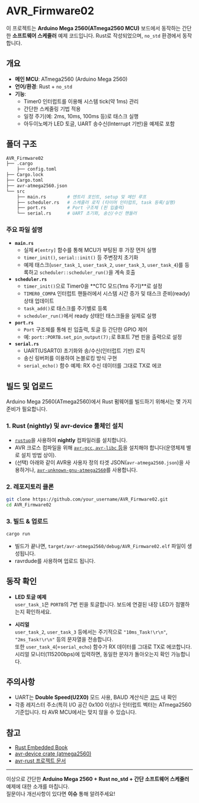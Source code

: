 # AVR_Firmware02

이 프로젝트는 **Arduino Mega 2560(ATmega2560 MCU)** 보드에서 동작하는 간단한 **소프트웨어 스케줄러** 예제 코드입니다. Rust로 작성되었으며, `no_std` 환경에서 동작합니다.

## 개요

- **메인 MCU**: ATmega2560 (Arduino Mega 2560)
- **언어/환경**: Rust + `no_std`
- **기능**:
  - Timer0 인터럽트를 이용해 시스템 tick(약 1ms) 관리
  - 간단한 스케줄링 기법 적용
  - 일정 주기(예: 2ms, 10ms, 100ms 등)로 태스크 실행
  - 아두이노메가 LED 토글, UART 송수신(Interrupt 기반)을 예제로 포함

## 폴더 구조

```bash
AVR_Firmware02
├── .cargo
    ├── config.toml
├── Cargo.lock
├── Cargo.toml
├── avr-atmega2560.json
└── src
    ├── main.rs        # 엔트리 포인트, setup 및 메인 루프
    ├── scheduler.rs   # 스케줄러 로직 (타이머 인터럽트, task 등록/실행)
    ├── port.rs        # Port 구조체 (핀 입출력)
    └── serial.rs      # UART 초기화, 송신/수신 핸들러
```

### 주요 파일 설명

- **`main.rs`**
  - 실제 `#[entry]` 함수를 통해 MCU가 부팅된 후 가장 먼저 실행
  - `timer_init()`, `serial::init()` 등 주변장치 초기화
  - 예제 태스크(`user_task_1`, `user_task_2`, `user_task_3`, `user_task_4`)를 등록하고 `scheduler::scheduler_run()`을 계속 호출
- **`scheduler.rs`**
  - `timer_init()`으로 Timer0을 **CTC 모드(1ms 주기)**로 설정
  - `TIMER0_COMPA` 인터럽트 핸들러에서 시스템 시간 증가 및 태스크 준비(ready) 상태 업데이트
  - `task_add()`로 태스크를 주기별로 등록
  - `scheduler_run()`에서 ready 상태인 태스크들을 실제로 실행
- **`port.rs`**
  - `Port` 구조체를 통해 핀 입출력, 토글 등 간단한 GPIO 제어
  - 예: `port::PORTB.set_pin_output(7);`로 B포트 7번 핀을 출력으로 설정
- **`serial.rs`**
  - UART(USART0) 초기화와 송/수신(인터럽트 기반) 로직
  - 송신 링버퍼를 이용하여 논블로킹 방식 구현
  - `serial_echo()` 함수 예제: RX 수신 데이터를 그대로 TX로 에코

## 빌드 및 업로드

Arduino Mega 2560(ATmega2560)에서 Rust 펌웨어를 빌드하기 위해서는 몇 가지 준비가 필요합니다.

### 1. Rust (nightly) 및 avr-device 툴체인 설치
- [`rustup`](https://rustup.rs/)을 사용하여 **nightly** 컴파일러를 설치합니다.  
- AVR 크로스 컴파일을 위해 [`avr-gcc`, `avr-libc` 등](https://www.microchip.com/en-us/development-tool/avr-and-sam-downloads-archive)을 설치해야 합니다(운영체제 별로 설치 방법 상이).
- (선택) 아래와 같이 AVR용 사용자 정의 타겟 JSON(`avr-atmega2560.json`)을 사용하거나, [`avr-unknown-gnu-atmega2560`](https://github.com/avr-rust/rust/tree/avr-support)를 사용합니다.

### 2. 레포지토리 클론
```bash
git clone https://github.com/your_username/AVR_Firmware02.git
cd AVR_Firmware02
```

### 3. 빌드 & 업로드
```bash
cargo run
```
- 빌드가 끝나면, `target/avr-atmega2560/debug/AVR_Firmware02.elf` 파일이 생성됩니다.
- ravrdude를 사용하며 업로드 됩니다.

## 동작 확인

- **LED 토글 예제**  
  `user_task_1`은 `PORTB`의 7번 핀을 토글합니다. 보드에 연결된 내장 LED가  점멸하는지 확인하세요.

- **시리얼**  
  `user_task_2`, `user_task_3` 등에서는 주기적으로 `"10ms_Task!\r\n"`, `"2ms_Task!\r\n"` 등의 문자열을 전송합니다.  
  또한 `user_task_4`(=`serial_echo`) 함수가 RX 데이터를 그대로 TX로 에코합니다. 시리얼 모니터(115200bps)에 입력하면, 동일한 문자가 돌아오는지 확인 가능합니다.

## 주의사항
  
- UART는 **Double Speed(U2X0)** 모드 사용, BAUD 계산식은 [코드](./src/serial.rs) 내 확인
- 각종 레지스터 주소(특히 I/O 공간 0x100 이상)나 인터럽트 벡터는 ATmega2560 기준입니다. 타 AVR MCU에서는 맞지 않을 수 있습니다.

## 참고

- [Rust Embedded Book](https://docs.rust-embedded.org/book/)
- [avr-device crate (atmega2560)](https://crates.io/crates/avr-device)
- [avr-rust 프로젝트 문서](https://github.com/avr-rust/rust)  

-----

이상으로 간단한 **Arduino Mega 2560 + Rust no_std + 간단 소프트웨어 스케줄러** 예제에 대한 소개를 마칩니다.  
질문이나 개선사항이 있다면 **이슈** 통해 알려주세요! 
